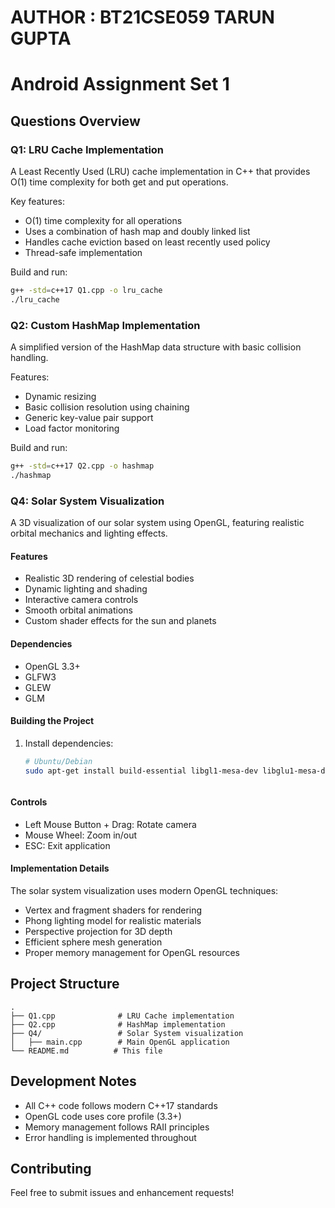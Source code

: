 # AUTHOR : BT21CSE059 TARUN GUPTA 
# Android Assignment Set 1


## Questions Overview

### Q1: LRU Cache Implementation
A Least Recently Used (LRU) cache implementation in C++ that provides O(1) time complexity for both get and put operations.

Key features:
- O(1) time complexity for all operations
- Uses a combination of hash map and doubly linked list
- Handles cache eviction based on least recently used policy
- Thread-safe implementation

Build and run:
```bash
g++ -std=c++17 Q1.cpp -o lru_cache
./lru_cache
```

### Q2: Custom HashMap Implementation
A simplified version of the HashMap data structure with basic collision handling.

Features:
- Dynamic resizing
- Basic collision resolution using chaining
- Generic key-value pair support
- Load factor monitoring

Build and run:
```bash
g++ -std=c++17 Q2.cpp -o hashmap
./hashmap
```

### Q4: Solar System Visualization
A 3D visualization of our solar system using OpenGL, featuring realistic orbital mechanics and lighting effects.

#### Features
- Realistic 3D rendering of celestial bodies
- Dynamic lighting and shading
- Interactive camera controls
- Smooth orbital animations
- Custom shader effects for the sun and planets

#### Dependencies
- OpenGL 3.3+
- GLFW3
- GLEW
- GLM

#### Building the Project
1. Install dependencies:
   ```bash
   # Ubuntu/Debian
   sudo apt-get install build-essential libgl1-mesa-dev libglu1-mesa-dev libglfw3-dev libglew-dev



#### Controls
- Left Mouse Button + Drag: Rotate camera
- Mouse Wheel: Zoom in/out
- ESC: Exit application

#### Implementation Details
The solar system visualization uses modern OpenGL techniques:
- Vertex and fragment shaders for rendering
- Phong lighting model for realistic materials
- Perspective projection for 3D depth
- Efficient sphere mesh generation
- Proper memory management for OpenGL resources

## Project Structure
```
.
├── Q1.cpp              # LRU Cache implementation
├── Q2.cpp              # HashMap implementation
├── Q4/                 # Solar System visualization
│   ├── main.cpp        # Main OpenGL application 
└── README.md          # This file
```

## Development Notes
- All C++ code follows modern C++17 standards
- OpenGL code uses core profile (3.3+)
- Memory management follows RAII principles
- Error handling is implemented throughout

## Contributing
Feel free to submit issues and enhancement requests!

